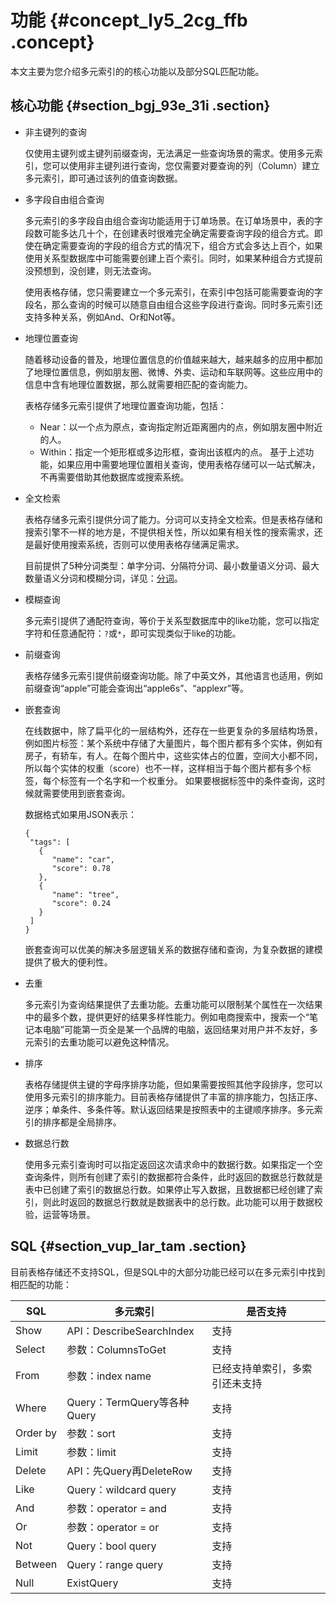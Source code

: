 # 功能 {#concept_ly5_2cg_ffb .concept}

本文主要为您介绍多元索引的的核心功能以及部分SQL匹配功能。

## 核心功能 {#section_bgj_93e_31i .section}

-   非主键列的查询

    仅使用主键列或主键列前缀查询，无法满足一些查询场景的需求。使用多元索引，您可以使用非主键列进行查询，您仅需要对要查询的列（Column）建立多元索引，即可通过该列的值查询数据。

-   多字段自由组合查询

    多元索引的多字段自由组合查询功能适用于订单场景。在订单场景中，表的字段数可能多达几十个，在创建表时很难完全确定需要查询字段的组合方式。即使在确定需要查询的字段的组合方式的情况下，组合方式会多达上百个，如果使用关系型数据库中可能需要创建上百个索引。同时，如果某种组合方式提前没预想到，没创建，则无法查询。

    使用表格存储，您只需要建立一个多元索引，在索引中包括可能需要查询的字段名，那么查询的时候可以随意自由组合这些字段进行查询。同时多元索引还支持多种关系，例如And、Or和Not等。

-   地理位置查询

    随着移动设备的普及，地理位置信息的价值越来越大，越来越多的应用中都加了地理位置信息，例如朋友圈、微博、外卖、运动和车联网等。这些应用中的信息中含有地理位置数据，那么就需要相匹配的查询能力。

    表格存储多元索引提供了地理位置查询功能，包括：

    -   Near：以一个点为原点，查询指定附近距离圈内的点，例如朋友圈中附近的人。
    -   Within：指定一个矩形框或多边形框，查询出该框内的点。
    基于上述功能，如果应用中需要地理位置相关查询，使用表格存储可以一站式解决，不再需要借助其他数据库或搜索系统。

-   全文检索

    表格存储多元索引提供分词了能力。分词可以支持全文检索。但是表格存储和搜索引擎不一样的地方是，不提供相关性，所以如果有相关性的搜索需求，还是最好使用搜索系统，否则可以使用表格存储满足需求。

    目前提供了5种分词类型：单字分词、分隔符分词、最小数量语义分词、最大数量语义分词和模糊分词，详见：[分词](cn.zh-CN/开发指南/多元索引/使用多元索引/分词.md#)。

-   模糊查询

    多元索引提供了通配符查询，等价于关系型数据库中的like功能，您可以指定字符和任意通配符：`?`或`*`，即可实现类似于like的功能。

-   前缀查询

    表格存储多元索引提供前缀查询功能。除了中英文外，其他语言也适用，例如前缀查询“apple”可能会查询出“apple6s”、“applexr”等。

-   嵌套查询

    在线数据中，除了扁平化的一层结构外，还存在一些更复杂的多层结构场景，例如图片标签：某个系统中存储了大量图片，每个图片都有多个实体，例如有房子，有轿车，有人。在每个图片中，这些实体占的位置，空间大小都不同，所以每个实体的权重（score）也不一样，这样相当于每个图片都有多个标签，每个标签有一个名字和一个权重分。 如果要根据标签中的条件查询，这时候就需要使用到嵌套查询。

    数据格式如果用JSON表示：

    ``` {#codeblock_550_y21_1zx}
    {
     "tags": [
       {
          "name": "car",
          "score": 0.78
       },
       {
          "name": "tree",
          "score": 0.24
       }
     ]
    }
    ```

    嵌套查询可以优美的解决多层逻辑关系的数据存储和查询，为复杂数据的建模提供了极大的便利性。

-   去重

    多元索引为查询结果提供了去重功能。去重功能可以限制某个属性在一次结果中的最多个数，提供更好的结果多样性能力。例如电商搜索中，搜索一个“笔记本电脑”可能第一页全是某一个品牌的电脑，返回结果对用户并不友好，多元索引的去重功能可以避免这种情况。

-   排序

    表格存储提供主键的字母序排序功能，但如果需要按照其他字段排序，您可以使用多元索引的排序能力。目前表格存储提供了丰富的排序能力，包括正序、逆序；单条件、多条件等。默认返回结果是按照表中的主键顺序排序。多元索引的排序都是全局排序。

-   数据总行数

    使用多元索引查询时可以指定返回这次请求命中的数据行数。如果指定一个空查询条件，则所有创建了索引的数据都符合条件，此时返回的数据总行数就是表中已创建了索引的数据总行数。如果停止写入数据，且数据都已经创建了索引，则此时返回的数据总行数就是数据表中的总行数。此功能可以用于数据校验，运营等场景。


## SQL {#section_vup_lar_tam .section}

目前表格存储还不支持SQL，但是SQL中的大部分功能已经可以在多元索引中找到相匹配的功能：

|SQL|多元索引|是否支持|
|---|----|----|
|Show|API：DescribeSearchIndex|支持|
|Select|参数：ColumnsToGet|支持|
|From|参数：index name|已经支持单索引，多索引还未支持|
|Where|Query：TermQuery等各种Query|支持|
|Order by|参数：sort|支持|
|Limit|参数：limit|支持|
|Delete|API：先Query再DeleteRow|支持|
|Like|Query：wildcard query|支持|
|And|参数：operator = and|支持|
|Or|参数：operator = or|支持|
|Not|Query：bool query|支持|
|Between|Query：range query|支持|
|Null|ExistQuery|支持|

